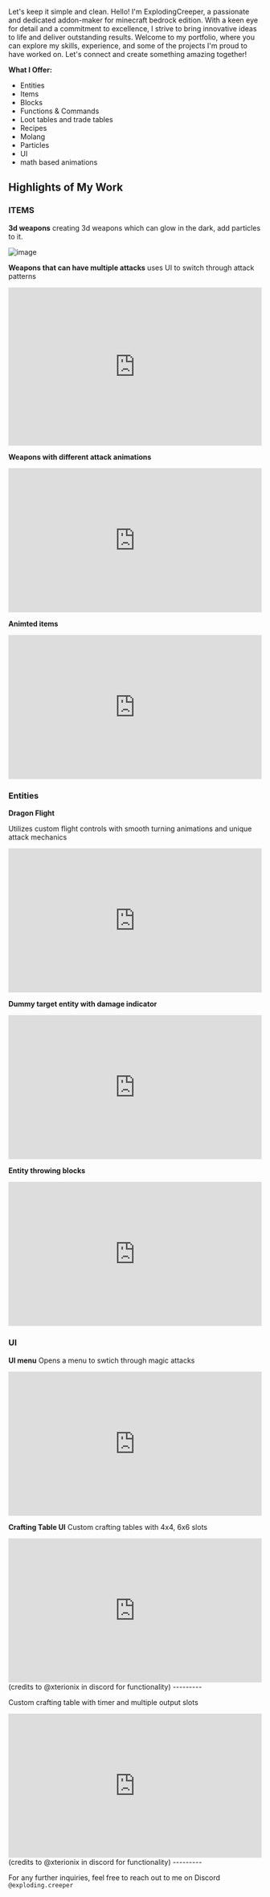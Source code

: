 Let's keep it simple and clean.
Hello! I'm ExplodingCreeper, a passionate and dedicated addon-maker for minecraft bedrock edition. With a keen eye for detail and a commitment to excellence, I strive to bring innovative ideas to life and deliver outstanding results. Welcome to my portfolio, where you can explore my skills, experience, and some of the projects I'm proud to have worked on. Let's connect and create something amazing together!

**What I Offer:**

- Entities
- Items
- Blocks
- Functions & Commands
- Loot tables and trade tables
- Recipes
- Molang
- Particles
- UI
- math based animations

## Highlights of My Work

### ITEMS

**3d weapons**
creating 3d weapons which can glow in the dark, add particles to it.

![image](https://imgur.com/undefined)

**Weapons that can have multiple attacks**
uses UI to switch through attack patterns

<div style="position:relative; width:100%; height:0px; padding-bottom:62.500%"><iframe allow="fullscreen" allowfullscreen height="100%" src="https://streamable.com/e/d2vbi8?" width="100%" style="border:none; width:100%; height:100%; position:absolute; left:0px; top:0px; overflow:hidden;"></iframe></div>

**Weapons with different attack animations**

<div style="width:100%;height:0px;position:relative;padding-bottom:56.962%;"><iframe src="https://imgur.com/9E2BLgs" frameborder="0" width="100%" height="100%" allowfullscreen style="width:100%;height:100%;position:absolute;left:0px;top:0px;overflow:hidden;"></iframe></div>

**Animted items**

<div style="width:100%;height:0px;position:relative;padding-bottom:56.962%;"><iframe src="https://imgur.com/zN35t9O" frameborder="0" width="100%" height="100%" allowfullscreen style="width:100%;height:100%;position:absolute;left:0px;top:0px;overflow:hidden;"></iframe></div>

### Entities

**Dragon Flight**

Utilizes custom flight controls with smooth turning animations and unique attack mechanics

<div style="width:100%;height:0px;position:relative;padding-bottom:56.962%;"><iframe src="https://imgur.com/PdJ43Qo" frameborder="0" width="100%" height="100%" allowfullscreen style="width:100%;height:100%;position:absolute;left:0px;top:0px;overflow:hidden;"></iframe></div>

**Dummy target entity with damage indicator**

<div style="width:100%;height:0px;position:relative;padding-bottom:56.962%;"><iframe src="https://imgur.com/XOOAf5G" frameborder="0" width="100%" height="100%" allowfullscreen style="width:100%;height:100%;position:absolute;left:0px;top:0px;overflow:hidden;"></iframe></div>

**Entity throwing blocks**

<div style="width:100%;height:0px;position:relative;padding-bottom:56.962%;"><iframe src="https://vimeo.com/956307835?share=copy" frameborder="0" width="100%" height="100%" allowfullscreen style="width:100%;height:100%;position:absolute;left:0px;top:0px;overflow:hidden;"></iframe></div>

### UI

**UI menu**
Opens a menu to swtich through magic attacks

<div style="width:100%;height:0px;position:relative;padding-bottom:56.962%;"><iframe src="https://imgur.com/HhQWFTP" frameborder="0" width="100%" height="100%" allowfullscreen style="width:100%;height:100%;position:absolute;left:0px;top:0px;overflow:hidden;"></iframe></div>

**Crafting Table UI**
Custom crafting tables with 4x4, 6x6 slots

<div style="width:100%;height:0px;position:relative;padding-bottom:56.962%;"><iframe src="https://imgur.com/oXuNVBo" frameborder="0" width="100%" height="100%" allowfullscreen style="width:100%;height:100%;position:absolute;left:0px;top:0px;overflow:hidden;"></iframe></div>
(credits to @xterionix in discord for functionality)
---------

Custom crafting table with timer and multiple output slots

<div style="width:100%;height:0px;position:relative;padding-bottom:56.962%;"><iframe src="https://imgur.com/6gr9yEc" frameborder="0" width="100%" height="100%" allowfullscreen style="width:100%;height:100%;position:absolute;left:0px;top:0px;overflow:hidden;"></iframe></div>
(credits to @xterionix in discord for functionality)
---------

For any further inquiries, feel free to reach out to me on Discord `@exploding.creeper`
